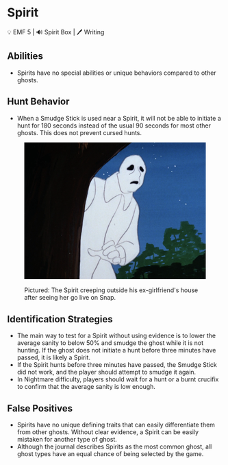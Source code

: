 # Spirit

💡 EMF 5 | 🔊 Spirit Box | 🖊️ Writing

## Abilities

* Spirits have no special abilities or unique behaviors compared to other ghosts.

## Hunt Behavior

* When a Smudge Stick is used near a Spirit, it will not be able to initiate a hunt for 180 seconds instead of the usual 90 seconds for most other ghosts. This does not prevent cursed hunts.

<figure><img src="../.gitbook/assets/spirit.png" alt=""><figcaption><p>Pictured: The Spirit creeping outside his ex-girlfriend's house after seeing her go live on Snap. </p></figcaption></figure>

## Identification Strategies

* The main way to test for a Spirit without using evidence is to lower the average sanity to below 50% and smudge the ghost while it is not hunting. If the ghost does not initiate a hunt before three minutes have passed, it is likely a Spirit.
* If the Spirit hunts before three minutes have passed, the Smudge Stick did not work, and the player should attempt to smudge it again.
* In Nightmare difficulty, players should wait for a hunt or a burnt crucifix to confirm that the average sanity is low enough.

## False Positives

* Spirits have no unique defining traits that can easily differentiate them from other ghosts. Without clear evidence, a Spirit can be easily mistaken for another type of ghost.
* Although the journal describes Spirits as the most common ghost, all ghost types have an equal chance of being selected by the game.
